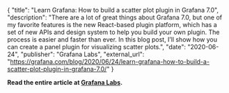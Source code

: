 {
	"title": "Learn Grafana: How to build a scatter plot plugin in Grafana 7.0",
	"description": "There are a lot of great things about Grafana 7.0, but one of my favorite features is the new React-based plugin platform, which has a set of new APIs and design system to help you build your own plugin. The process is easier and faster than ever. In this blog post, I’ll show how you can create a panel plugin for visualizing scatter plots.",
	"date": "2020-06-24",
	"publisher": "Grafana Labs",
	"external_url": "https://grafana.com/blog/2020/06/24/learn-grafana-how-to-build-a-scatter-plot-plugin-in-grafana-7.0/"
}

**Read the entire article at [Grafana Labs](https://grafana.com/blog/2020/06/24/learn-grafana-how-to-build-a-scatter-plot-plugin-in-grafana-7.0/).**
